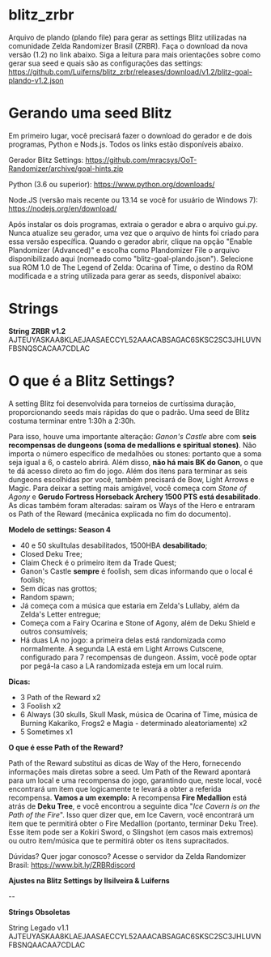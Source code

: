 # blitz_zrbr
Arquivo de plando (plando file) para gerar as settings Blitz utilizadas na comunidade Zelda Randomizer Brasil (ZRBR). Faça o download da nova versão (1.2) no link abaixo. Siga a leitura para mais orientações sobre como gerar sua seed e quais são as configurações das settings:
https://github.com/Luiferns/blitz_zrbr/releases/download/v1.2/blitz-goal-plando-v1.2.json

# Gerando uma seed Blitz
Em primeiro lugar, você precisará fazer o download do gerador e de dois programas, Python e Nods.js. Todos os links estão disponíveis abaixo.

Gerador Blitz Settings: https://github.com/mracsys/OoT-Randomizer/archive/goal-hints.zip

Python (3.6 ou superior): https://www.python.org/downloads/

Node.JS (versão mais recente ou 13.14 se você for usuário de Windows 7): https://nodejs.org/en/download/

Após instalar os dois programas, extraia o gerador e abra o arquivo gui.py. Nunca atualize seu gerador, uma vez que o arquivo de hints foi criado para essa versão específica. Quando o gerador abrir, clique na opção "Enable Plandomizer (Advanced)" e escolha como Plandomizer File o arquivo disponibilizado aqui (nomeado como "blitz-goal-plando.json"). Selecione sua ROM 1.0 de The Legend of Zelda: Ocarina of Time, o destino da ROM modificada e a string utilizada para gerar as seeds, disponível abaixo:

# Strings

**String ZRBR v1.2**
AJTEUYASKAA8KLAEJAASAECCYL52AAACABSAGAC6SKSC2SC3JHLUVNFBSNQSCACAA7CDLAC

# O que é a Blitz Settings?
A setting Blitz foi desenvolvida para torneios de curtíssima duração, proporcionando seeds mais rápidas do que o padrão. Uma seed de Blitz costuma terminar entre 1:30h a 2:30h.
 
Para isso, houve uma importante alteração: *Ganon's Castle* abre com **seis recompensas de dungeons (soma de medallions e spiritual stones)**. Não importa o número específico de medalhões ou stones: portanto que a soma seja igual a 6, o castelo abrirá. Além disso, **não há mais BK do Ganon**, o que te dá acesso direto ao fim do jogo. Além dos itens para terminar as seis dungeons escolhidas por você, também precisará de Bow, Light Arrows e Magic. Para deixar a setting mais amigável, você começa com *Stone of Agony* e **Gerudo Fortress Horseback Archery 1500 PTS está desabilitado**.
As dicas também foram alteradas: saíram os Ways of the Hero e entraram os Path of the Reward (mecânica explicada no fim do documento).
 
**Modelo de settings: Season 4**
- 40 e 50 skulltulas desabilitados, 1500HBA **desabilitado**;
- Closed Deku Tree;
- Claim Check é o primeiro item da Trade Quest;
- Ganon's Castle **sempre** é foolish, sem dicas informando que o local é foolish;
- Sem dicas nas grottos;
- Random spawn;
- Já começa com a música que estaria em Zelda's Lullaby, além da Zelda's Letter entregue;
- Começa com a Fairy Ocarina e Stone of Agony, além de Deku Shield e outros consumíveis;
- Há duas LA no jogo: a primeira delas está randomizada como normalmente. A segunda LA está em Light Arrows Cutscene, configurado para 7 recompensas de dungeon. Assim, você pode optar por pegá-la caso a LA randomizada esteja em um local ruim.
 
**Dicas:**
- 3 Path of the Reward x2
- 3 Foolish x2
- 6 Always (30 skulls, Skull Mask, música de Ocarina of Time, música de Burning Kakariko, Frogs2 e Magia - determinado aleatoriamente) x2
- 5 Sometimes x1
 
**O que é esse Path of the Reward?**

Path of the Reward substitui as dicas de Way of the Hero, fornecendo informações mais diretas sobre a seed. Um Path of the Reward apontará para um local e uma recompensa do jogo, garantindo que, neste local, você encontrará um item que logicamente te levará a obter a referida recompensa.
**Vamos a um exemplo:** A recompensa **Fire Medallion** está atrás de **Deku Tree**, e você encontrou a seguinte dica "*Ice Cavern is on the Path of the Fire*". Isso quer dizer que, em Ice Cavern, você encontrará um item que te permitirá obter o Fire Medallion (portanto, terminar Deku Tree). Esse item pode ser a Kokiri Sword, o Slingshot (em casos mais extremos) ou outro item/música que te permitirá obter os itens supracitados.

Dúvidas? Quer jogar conosco?
Acesse o servidor da Zelda Randomizer Brasil: https://www.bit.ly/ZRBRdiscord

**Ajustes na Blitz Settings by llsilveira & Luiferns**

--

**Strings Obsoletas**

String Legado v1.1
AJTEUYASKAA8KLAEJAASAECCYL52AAACABSAGAC6SKSC2SC3JHLUVNFBSNQAACAA7CDLAC
